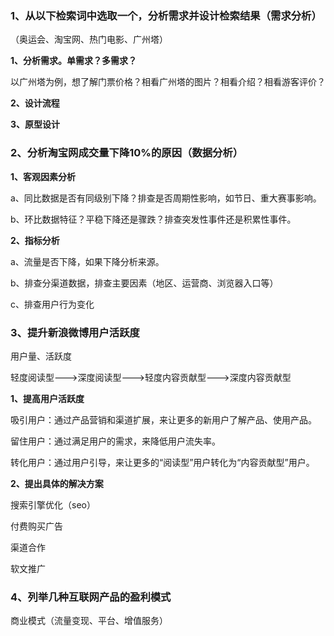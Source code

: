 ### 1、从以下检索词中选取一个，分析需求并设计检索结果（需求分析）

（奥运会、淘宝网、热门电影、广州塔）

**1、分析需求。单需求？多需求？**

以广州塔为例，想了解门票价格？相看广州塔的图片？相看介绍？相看游客评价？

**2、设计流程**

**3、原型设计**



### 2、分析淘宝网成交量下降10%的原因（数据分析）

**1、客观因素分析**

a、同比数据是否有同级别下降？排查是否周期性影响，如节日、重大赛事影响。

b、环比数据特征？平稳下降还是骤跌？排查突发性事件还是积累性事件。

**2、指标分析**

a、流量是否下降，如果下降分析来源。

b、排查分渠道数据，排查主要因素（地区、运营商、浏览器入口等）

c、排查用户行为变化



### 3、提升新浪微博用户活跃度

用户量、活跃度

轻度阅读型--->深度阅读型--->轻度内容贡献型--->深度内容贡献型

**1、提高用户活跃度**

吸引用户：通过产品营销和渠道扩展，来让更多的新用户了解产品、使用产品。

留住用户：通过满足用户的需求，来降低用户流失率。

转化用户：通过用户引导，来让更多的“阅读型”用户转化为“内容贡献型”用户。

**2、提出具体的解决方案**

搜索引擎优化（seo）

付费购买广告

渠道合作

软文推广



### 4、列举几种互联网产品的盈利模式

商业模式（流量变现、平台、增值服务）